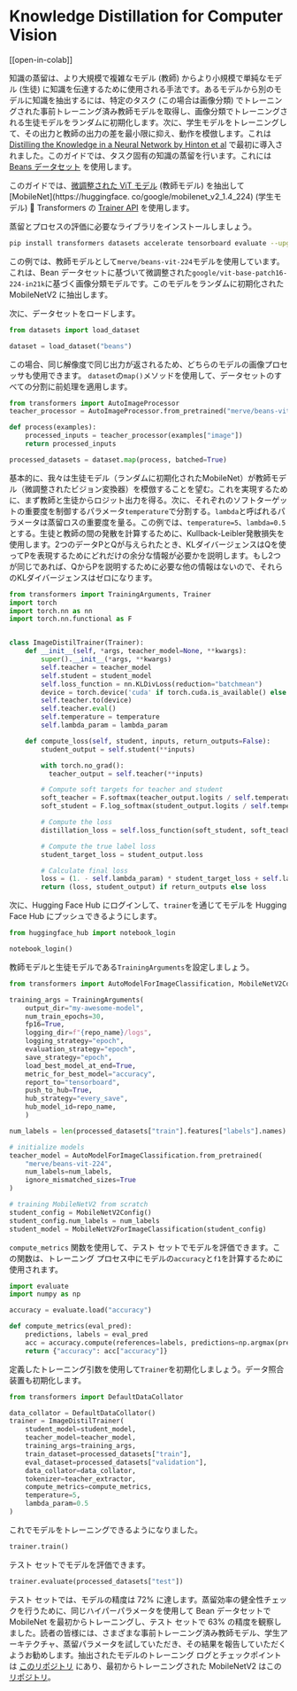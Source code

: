 <!--Copyright 2023 The HuggingFace Team. All rights reserved.

Licensed under the Apache License, Version 2.0 (the "License"); you may not use this file except in compliance with
the License. You may obtain a copy of the License at

http://www.apache.org/licenses/LICENSE-2.0

Unless required by applicable law or agreed to in writing, software distributed under the License is distributed on
an "AS IS" BASIS, WITHOUT WARRANTIES OR CONDITIONS OF ANY KIND, either express or implied. See the License for the
specific language governing permissions and limitations under the License.

⚠️ Note that this file is in Markdown but contain specific syntax for our doc-builder (similar to MDX) that may not be
rendered properly in your Markdown viewer.

-->
# Knowledge Distillation for Computer Vision

[[open-in-colab]]

知識の蒸留は、より大規模で複雑なモデル (教師) からより小規模で単純なモデル (生徒) に知識を伝達するために使用される手法です。あるモデルから別のモデルに知識を抽出するには、特定のタスク (この場合は画像分類) でトレーニングされた事前トレーニング済み教師モデルを取得し、画像分類でトレーニングされる生徒モデルをランダムに初期化します。次に、学生モデルをトレーニングして、その出力と教師の出力の差を最小限に抑え、動作を模倣します。これは [Distilling the Knowledge in a Neural Network by Hinton et al](https://arxiv.org/abs/1503.02531) で最初に導入されました。このガイドでは、タスク固有の知識の蒸留を行います。これには [Beans データセット](https://huggingface.co/datasets/beans) を使用します。

このガイドでは、[微調整された ViT モデル](https://huggingface.co/merve/vit-mobilenet-beans-224) (教師モデル) を抽出して [MobileNet](https://huggingface. co/google/mobilenet_v2_1.4_224) (学生モデル) 🤗 Transformers の [Trainer API](https://huggingface.co/docs/transformers/en/main_classes/trainer#trainer) を使用します。

蒸留とプロセスの評価に必要なライブラリをインストールしましょう。

```bash
pip install transformers datasets accelerate tensorboard evaluate --upgrade
```

この例では、教師モデルとして`merve/beans-vit-224`モデルを使用しています。これは、Bean データセットに基づいて微調整された`google/vit-base-patch16-224-in21k`に基づく画像分類モデルです。このモデルをランダムに初期化された MobileNetV2 に抽出します。

次に、データセットをロードします。

```python
from datasets import load_dataset

dataset = load_dataset("beans")
```

この場合、同じ解像度で同じ出力が返されるため、どちらのモデルの画像プロセッサも使用できます。 `dataset`の`map()`メソッドを使用して、データセットのすべての分割に前処理を適用します。

```python
from transformers import AutoImageProcessor
teacher_processor = AutoImageProcessor.from_pretrained("merve/beans-vit-224")

def process(examples):
    processed_inputs = teacher_processor(examples["image"])
    return processed_inputs

processed_datasets = dataset.map(process, batched=True)
```

基本的に、我々は生徒モデル（ランダムに初期化されたMobileNet）が教師モデル（微調整されたビジョン変換器）を模倣することを望む。これを実現するために、まず教師と生徒からロジット出力を得る。次に、それぞれのソフトターゲットの重要度を制御するパラメータ`temperature`で分割する。`lambda`と呼ばれるパラメータは蒸留ロスの重要度を量る。この例では、`temperature=5`、`lambda=0.5`とする。生徒と教師の間の発散を計算するために、Kullback-Leibler発散損失を使用します。2つのデータPとQが与えられたとき、KLダイバージェンスはQを使ってPを表現するためにどれだけの余分な情報が必要かを説明します。もし2つが同じであれば、QからPを説明するために必要な他の情報はないので、それらのKLダイバージェンスはゼロになります。


```python
from transformers import TrainingArguments, Trainer
import torch
import torch.nn as nn
import torch.nn.functional as F


class ImageDistilTrainer(Trainer):
    def __init__(self, *args, teacher_model=None, **kwargs):
        super().__init__(*args, **kwargs)
        self.teacher = teacher_model
        self.student = student_model
        self.loss_function = nn.KLDivLoss(reduction="batchmean")
        device = torch.device('cuda' if torch.cuda.is_available() else 'cpu')
        self.teacher.to(device)
        self.teacher.eval()
        self.temperature = temperature
        self.lambda_param = lambda_param

    def compute_loss(self, student, inputs, return_outputs=False):
        student_output = self.student(**inputs)

        with torch.no_grad():
          teacher_output = self.teacher(**inputs)

        # Compute soft targets for teacher and student
        soft_teacher = F.softmax(teacher_output.logits / self.temperature, dim=-1)
        soft_student = F.log_softmax(student_output.logits / self.temperature, dim=-1)

        # Compute the loss
        distillation_loss = self.loss_function(soft_student, soft_teacher) * (self.temperature ** 2)

        # Compute the true label loss
        student_target_loss = student_output.loss

        # Calculate final loss
        loss = (1. - self.lambda_param) * student_target_loss + self.lambda_param * distillation_loss
        return (loss, student_output) if return_outputs else loss
```

次に、Hugging Face Hub にログインして、`trainer`を通じてモデルを Hugging Face Hub にプッシュできるようにします。

```python
from huggingface_hub import notebook_login

notebook_login()
```

教師モデルと生徒モデルである`TrainingArguments`を設定しましょう。

```python
from transformers import AutoModelForImageClassification, MobileNetV2Config, MobileNetV2ForImageClassification

training_args = TrainingArguments(
    output_dir="my-awesome-model",
    num_train_epochs=30,
    fp16=True,
    logging_dir=f"{repo_name}/logs",
    logging_strategy="epoch",
    evaluation_strategy="epoch",
    save_strategy="epoch",
    load_best_model_at_end=True,
    metric_for_best_model="accuracy",
    report_to="tensorboard",
    push_to_hub=True,
    hub_strategy="every_save",
    hub_model_id=repo_name,
    )

num_labels = len(processed_datasets["train"].features["labels"].names)

# initialize models
teacher_model = AutoModelForImageClassification.from_pretrained(
    "merve/beans-vit-224",
    num_labels=num_labels,
    ignore_mismatched_sizes=True
)

# training MobileNetV2 from scratch
student_config = MobileNetV2Config()
student_config.num_labels = num_labels
student_model = MobileNetV2ForImageClassification(student_config)
```

`compute_metrics` 関数を使用して、テスト セットでモデルを評価できます。この関数は、トレーニング プロセス中にモデルの`accuracy`と`f1`を計算するために使用されます。

```python
import evaluate
import numpy as np

accuracy = evaluate.load("accuracy")

def compute_metrics(eval_pred):
    predictions, labels = eval_pred
    acc = accuracy.compute(references=labels, predictions=np.argmax(predictions, axis=1))
    return {"accuracy": acc["accuracy"]}
```

定義したトレーニング引数を使用して`Trainer`を初期化しましょう。データ照合装置も初期化します。


```python
from transformers import DefaultDataCollator

data_collator = DefaultDataCollator()
trainer = ImageDistilTrainer(
    student_model=student_model,
    teacher_model=teacher_model,
    training_args=training_args,
    train_dataset=processed_datasets["train"],
    eval_dataset=processed_datasets["validation"],
    data_collator=data_collator,
    tokenizer=teacher_extractor,
    compute_metrics=compute_metrics,
    temperature=5,
    lambda_param=0.5
)
```

これでモデルをトレーニングできるようになりました。

```python
trainer.train()
```

テスト セットでモデルを評価できます。


```python
trainer.evaluate(processed_datasets["test"])
```

テスト セットでは、モデルの精度は 72% に達します。蒸留効率の健全性チェックを行うために、同じハイパーパラメータを使用して Bean データセットで MobileNet を最初からトレーニングし、テスト セットで 63% の精度を観察しました。読者の皆様には、さまざまな事前トレーニング済み教師モデル、学生アーキテクチャ、蒸留パラメータを試していただき、その結果を報告していただくようお勧めします。抽出されたモデルのトレーニング ログとチェックポイントは [このリポジトリ](https://huggingface.co/merve/vit-mobilenet-beans-224) にあり、最初からトレーニングされた MobileNetV2 はこの [リポジトリ]( https://huggingface.co/merve/resnet-mobilenet-beans-5)。
